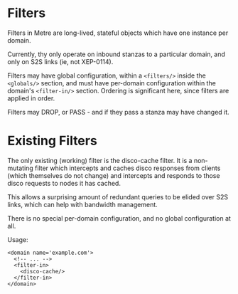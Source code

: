 Filters
======

Filters in Metre are long-lived, stateful objects which have one instance per domain.

Currently, thy only operate on inbound stanzas to a particular domain, and only on S2S
links (ie, not XEP-0114).

Filters may have global configuration, within a `<filters/>` inside the `<globals/>` section,
and must have per-domain configuration within the domain's `<filter-in/>` section. Ordering
is significant here, since filters are applied in order.

Filters may DROP, or PASS - and if they pass a stanza may have changed it.

Existing Filters
========

The only existing (working) filter is the disco-cache filter. It is a non-mutating filter which intercepts
and caches disco responses from clients (which themselves do not change) and intercepts and
responds to those disco requests to nodes it has cached.

This allows a surprising amount of redundant queries to be elided over S2S links, which can help with bandwidth management.

There is no special per-domain configuration, and no global configuration at all.

Usage:

```
<domain name='example.com'>
  <!-- ... -->
  <filter-in>
    <disco-cache/>
  </filter-in>
</domain>
```